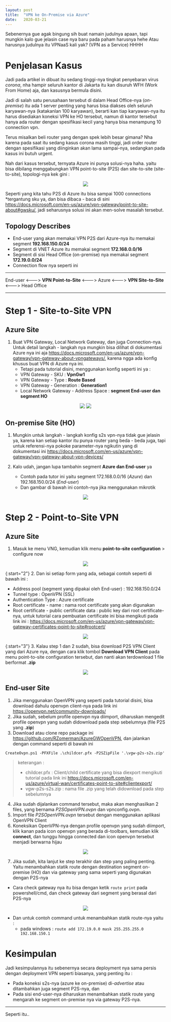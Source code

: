 ```yaml
---
layout: post
title:  "VPN ke On-Premise via Azure"
date:   2020-03-21
---
```

Sebenernya gue agak bingung sih buat namain judulnya apaan, tapi mungkin kalo gue jelasin case nya baru pada paham harusnya hehe
Atau harusnya judulnya itu VPNaaS kali yak? (VPN as a Service) HHHH

Penjelasan Kasus
===
Jadi pada artikel in dibuat itu sedang tinggi-nya tingkat penyebaran virus _corona_, nha hampir seluruh kantor di Jakarta itu kan disuruh WFH (Work From Home) aja, dan kasusnya bermula disini.

Jadi di salah satu perusahaan tersebut di dalam Head Office-nya (_on-premise_) itu ada 1 server penting yang harus bisa diakses oleh seluruh karyawan-nya (katakanlan 100 karyawan), berarti kan tiap karyawan-nya itu harus disediakan koneksi VPN ke HO tersebut, namun di kantor tersebut hanya ada router dengan spesifikasi kecil yang hanya bisa menampung 10 connection vpn. 

Terus misalkan beli router yang dengan spek lebih besar gimana? Nha karena pada saat itu sedang kasus corona masih tinggi, jadi order router dengan spesifikasi yang diinginkan akan lama sampai-nya, sedangkan pada kasus ini butuh urgent.

Nah dari kasus tersebut, ternyata Azure ini punya solusi-nya haha. yaitu bisa dibilang menggabungkan VPN point-to-site (P2S) dan site-to-site (site-to-site), topologi-nya kek gini :

<p align="center">
  <img src="https://raw.githubusercontent.com/fauzanooor/blog_post/master/img/2020-03-21-VPN-ke-On-premise-via-Azure/topologi.png">
</p>

Seperti yang kita tahu P2S di Azure itu bisa sampai 1000 connections *tergantung sku ya, dan bisa dibaca - baca di sini <https://docs.microsoft.com/en-us/azure/vpn-gateway/point-to-site-about#gwsku/>, jadi seharusnya solusi ini akan men-solve masalah tersebut.

## Topology Describes
- End-user yang akan memakai VPN P2S dari Azure-nya itu memakai segment **192.168.150.0/24**
- Segment di VNET Azure itu memakai segment **172.168.0.0/16**
- Segment di sisi Head Office (on-premise) nya memakai segment **172.19.0.0/24**
- Connection flow nya seperti ini 

---
End-user <---> **VPN Point-to-Site** <---> Azure <---> **VPN Site-to-Site** <---> Head Office

---

Step 1 - Site-to-Site VPN
===

## Azure Site
1. Buat VPN Gateway, Local Network Gateway, dan juga Connection-nya. Untuk detail langkah - langkah nya mungkin bisa dilihat di dokumentasi Azure nya ini aja <https://docs.microsoft.com/en-us/azure/vpn-gateway/vpn-gateway-about-vpngateways/>, karena ngga ada konfig khusus buat VPN di Azure nya ini.
    - Tetapi pada tutorial disini, menggunakan konfig seperti ini ya :
    - VPN Gateway - SKU : **VpnGw1**
    - VPN Gateway - Type : **Route Based**
    - VPN Gateway - Generation : **Generation1**
    - Local Network Gateway - Address Space : **segment End-user dan segment HO** 

<p align="center">
  <img src="https://raw.githubusercontent.com/fauzanooor/blog_post/master/img/2020-03-21-VPN-ke-On-premise-via-Azure/vgw.png">
  <img src="https://raw.githubusercontent.com/fauzanooor/blog_post/master/img/2020-03-21-VPN-ke-On-premise-via-Azure/lng.png">
</p>

## On-premise Site (HO)
1. Mungkin untuk langkah - langkah konfig s2s vpn-nya tidak gue jelasin ya, karena kan setiap kantor itu punya router yang beda - beda juga, tapi untuk referensi-nya pokoke parameter-nya ngikutin yang di dokumentasi ini <https://docs.microsoft.com/en-us/azure/vpn-gateway/vpn-gateway-about-vpn-devices/>

2. Kalo udah, jangan lupa tambahin segment **Azure dan End-user** ya
   - Contoh pada tutor ini yaitu segment 172.168.0.0/16 (*Azure*) dan 192.168.150.0/24 (*End-user*)
   - Dan gambar di bawah ini contoh-nya jika menggunakan mikrotik

<p align="center">
  <img src="https://raw.githubusercontent.com/fauzanooor/blog_post/master/img/2020-03-21-VPN-ke-On-premise-via-Azure/ipsec-mikrotik.png">
</p>


Step 2 - Point-to-Site VPN
===
## Azure Site
1. Masuk ke menu VNG, kemudian klik menu **point-to-site configuration** > configure now

<p align="center">
  <img src="https://raw.githubusercontent.com/fauzanooor/blog_post/master/img/2020-03-21-VPN-ke-On-premise-via-Azure/p2s-configure.png">
</p>

{:start="2"}
2. Dan isi setiap form yang ada, sebagai contoh seperti di bawah ini :
   - Address pool (segment yang dipakai oleh End-user) : 192.168.150.0/24
   - Tunnel type : OpenVPN (SSL)
   - Authentication Type : Azure certificate
   - Root certificate - name : nama root certificate yang akan digunakan
   - Root certificate - public certificate data : public key dari root certificate-nya, untuk tutorial cara pembuatan certificate ini bisa mengikuti pada link ini : <https://docs.microsoft.com/en-us/azure/vpn-gateway/vpn-gateway-certificates-point-to-site#rootcert/>

<p align="center">
  <img src="https://raw.githubusercontent.com/fauzanooor/blog_post/master/img/2020-03-21-VPN-ke-On-premise-via-Azure/p2s-configured.png">
</p>

{:start="3"}
3. Kalau step 1 dan 2 sudah, bisa download P2S VPN Client yang dari Azure nya, dengan cara klik tombol **Download VPN Client** pada menu point-to-site configuration tersebut, dan nanti akan terdownload 1 file berformat **.zip**

<p align="center">
  <img src="https://raw.githubusercontent.com/fauzanooor/blog_post/master/img/2020-03-21-VPN-ke-On-premise-via-Azure/p2s-vpn-client.png">
</p>


## End-user Site
1. Jika menggunakan OpenVPN yang seperti pada tutorial disini, bisa download dahulu openvpn client-nya pada link ini <https://openvpn.net/community-downloads/>
2. Jika sudah, sebelum profile openvpn nya diimport, diharuskan mengedit profile openvpn yang sudah didownload pada step sebelumnya (file P2S yang **.zip**)
3. Download atau clone repo package ini https://github.com/RZomerman/AzureGWOpenVPN, dan jalankan dengan command seperti di bawah ini

```CreateOvpn.ps1 -PFXFile .\childcer.pfx -P2SZipFile '.\vgw-p2s-s2s.zip'```

> keterangan : 
> - childcer.pfx : Client/child certificate yang bisa diexport mengikuti tutorial pada link ini <https://docs.microsoft.com/en-us/azure/virtual-wan/certificates-point-to-site#clientexport/>
> - vgw-p2s-s2s.zip : nama file .zip yang telah didownload pada step sebelumnya

4. Jika sudah dijalankan command tersebut, maka akan menghasilkan 2 files, yang bernama *P2SOpenVPN.ovpn* dan vpnconfig.ovpn.
5. Import file *P2SOpenVPN.ovpn* tersebut dengan menggunakan aplikasi OpenVPN Client
6. Koneksikan OpenVPN-nya dengan profile openvpn yang sudah diimport, klik kanan pada icon openvpn yang berada di-toolbars, kemudian klik **connect**, dan tunggu hingga connected dan icon openvpn tersebut menjadi berwarna hijau

<p align="center">
  <img src="https://raw.githubusercontent.com/fauzanooor/blog_post/master/img/2020-03-21-VPN-ke-On-premise-via-Azure/openvpn-connection.png">
</p>

7. Jika sudah, kita lanjut ke step terakhir dan step yang paling penting. Yaitu menambahkan statik route dengan destination segment on-premise (HO) dan via gateway yang sama seperti yang digunakan dengan P2S-nya

- Cara check gateway nya itu bisa dengan ketik `route print` pada powershell/cmd, dan check gateway dari segment yang berasal dari P2S-nya 

<p align="center">
  <img src="https://raw.githubusercontent.com/fauzanooor/blog_post/master/img/2020-03-21-VPN-ke-On-premise-via-Azure/p2s-route-table.png">
</p>

- Dan untuk contoh command untuk menambahkan statik route-nya yaitu :
  - pada windows : ``route add 172.19.0.0 mask 255.255.255.0 192.168.150.1``


Kesimpulan
===
Jadi kesimpulannya itu sebenernya secara deployment nya sama persis dengan deployment VPN seperti biasanya, yang penting itu :
- Pada koneksi s2s-nya (azure ke on-premise) di-*advertise* atau ditambahkan juga segment P2S-nya, dan 
- Pada sisi end-user-nya diharuskan menambahkan statik route yang mengarah ke segment on-premise nya via gateway P2S-nya.


---

Seperti itu..